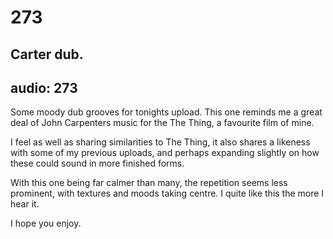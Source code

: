 # 273
## Carter dub.
audio: 273
---

Some moody dub grooves for tonights upload. This one reminds me a great deal of John Carpenters music for the The Thing, a favourite film of mine.

I feel as well as sharing similarities to The Thing, it also shares a likeness with some of my previous uploads, and perhaps expanding slightly on how these could sound in more finished forms.

With this one being far calmer than many, the repetition seems less prominent, with textures and moods taking centre. I quite like this the more I hear it.

I hope you enjoy.